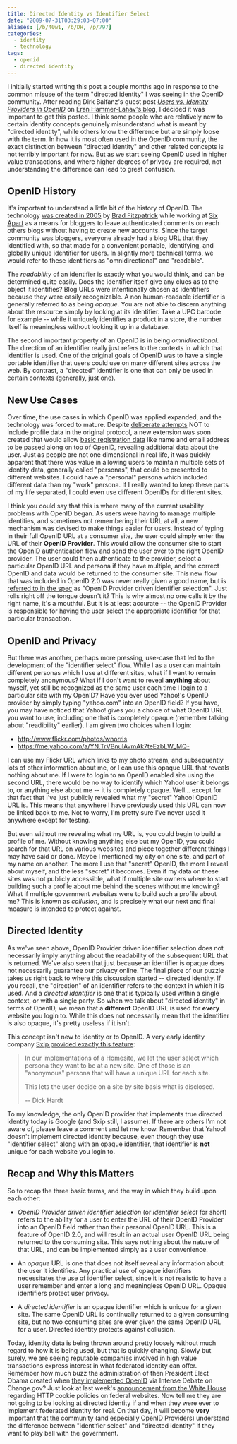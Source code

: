 ```yaml
---
title: Directed Identity vs Identifier Select
date: "2009-07-31T03:29:03-07:00"
aliases: [/b/40w1, /b/DH, /p/797]
categories:
  - identity
  - technology
tags:
  - openid
  - directed identity
---
```


I initially started writing this post a couple months ago in response to the common misuse of the term "directed
identity" I was seeing in the OpenID community. After reading Dirk Balfanz's guest post <cite>[Users vs. Identity
Providers in OpenID][]</cite> on [Eran Hammer-Lahav's blog][], I decided it was important to get this posted. I think
some people who are relatively new to certain identity concepts genuinely misunderstand what is meant by "directed
identity", while others know the difference but are simply loose with the term. In how it is most often used in the
OpenID community, the exact distinction between "directed identity" and other related concepts is not terribly important
for now. But as we start seeing OpenID used in higher value transactions, and where higher degrees of privacy are
required, not understanding the difference can lead to great confusion.

[Users vs. Identity Providers in OpenID]: https://web.archive.org/web/2009/http://hueniverse.com/2009/07/users-vs-identity-providers-in-openid/
[Eran Hammer-Lahav's blog]: https://web.archive.org/web/2009/http://hueniverse.com/

## OpenID History

It's important to understand a little bit of the history of OpenID. The technology [was created in
2005][openid-sixapart] by [Brad Fitzpatrick][] while working at [Six Apart][] as a means for bloggers to leave
authenticated comments on each others blogs without having to create new accounts. Since the target community was
bloggers, everyone already had a blog URL that they identified with, so that made for a convenient portable,
identifying, and globally unique identifier for users. In slightly more technical terms, we would refer to these
identifiers as "omnidirectional" and "readable".

The _readability_ of an identifier is exactly what you would think, and can be determined quite easily. Does the
identifier itself give any clues as to the object it identifies? Blog URLs were intentionally chosen as identifiers
because they were easily recognizable. A non human-readable identifier is generally referred to as being _opaque_. You
are not able to discern anything about the resource simply by looking at its identifier. Take a UPC barcode for example
-- while it uniquely identifies a product in a store, the number itself is meaningless without looking it up in a
database.

The second important property of an OpenID is in being _omnidirectional_. The direction of an identifier really just
refers to the contexts in which that identifier is used. One of the original goals of OpenID was to have a single
portable identifier that users could use on many different sites across the web. By contrast, a "directed" identifier
is one that can only be used in certain contexts (generally, just one).

[openid-sixapart]: http://www.sixapart.com/labs/openid/
[Brad Fitzpatrick]: http://bradfitz.com/
[Six Apart]: http://www.sixapart.com/

## New Use Cases

Over time, the use cases in which OpenID was applied expanded, and the technology was forced to mature. Despite
[deliberate attempts][] NOT to include profile data in the original protocol, a new extension was soon created that
would allow [basic registration data][] like name and email address to be passed along on top of OpenID, revealing
additional data about the user. Just as people are not one dimensional in real life, it was quickly apparent that there
was value in allowing users to maintain multiple sets of identity data, generally called "personas", that could be
presented to different websites. I could have a "personal" persona which included different data than my "work"
persona. If I really wanted to keep these parts of my life separated, I could even use different OpenIDs for different
sites.

I think you could say that this is where many of the current usability problems with OpenID began. As users were having
to manage multiple identities, and sometimes not remembering their URL at all, a new mechanism was devised to make
things easier for users. Instead of typing in their full OpenID URL at a consumer site, the user could simply enter the
URL of their **OpenID Provider**. This would allow the consumer site to start the OpenID authentication flow and send
the user over to the right OpenID provider. The user could then authenticate to the provider, select a particular
OpenID URL and persona if they have multiple, and the correct OpenID and data would be returned to the consumer site.
This new flow that was included in OpenID 2.0 was never really given a good name, but is [referred to in the spec][] as
"OpenID Provider driven identifier selection". Just rolls right off the tongue doesn't it? This is why almost no one
calls it by the right name, it's a mouthful. But it is at least accurate -- the OpenID Provider is responsible for
having the user select the appropriate identifier for that particular transaction.

[deliberate attempts]: http://web.archive.org/web/20050716234818/http://openid.net/
[basic registration data]: http://openid.net/specs/openid-simple-registration-extension-1_0.html
[referred to in the spec]: http://openid.net/specs/openid-authentication-2_0.html#responding_to_authentication

## OpenID and Privacy

But there was another, perhaps more pressing, use-case that led to the development of the "identifier select" flow.
While I as a user can maintain different personas which I use at different sites, what if I want to remain completely
anonymous? What if I don't want to reveal **anything** about myself, yet still be recognized as the same user each time
I login to a particular site with my OpenID? Have you ever used Yahoo!'s OpenID provider by simply typing "yahoo.com"
into an OpenID field? If you have, you may have noticed that Yahoo! gives you a choice of what OpenID URL you want to
use, including one that is completely opaque (remember talking about "readibility" earlier). I am given two choices
when I login:

- <http://www.flickr.com/photos/wnorris>
- <https://me.yahoo.com/a/YN.TrVBnuIAvmAk7teEzbLW_MQ->

I can use my Flickr URL which links to my photo stream, and subsequently lots of other information about me, or I can
use this opaque URL that reveals nothing about me. If I were to login to an OpenID enabled site using the second URL,
there would be no way to identify which Yahoo! user it belongs to, or anything else about me -- it is completely opaque.
Well... except for that fact that I've just publicly revealed what my "secret" Yahoo! OpenID URL is. This means that
anywhere I have previously used this URL can now be linked back to me. Not to worry, I'm pretty sure I've never used it
anywhere except for testing.

But even without me revealing what my URL is, you could begin to build a profile of me. Without knowing anything else
but my OpenID, you could search for that URL on various websites and piece together different things I may have said or
done. Maybe I mentioned my city on one site, and part of my name on another. The more I use that "secret" OpenID, the
more I reveal about myself, and the less "secret" it becomes. Even if my data on these sites was not publicly
accessible, what if multiple site owners where to start building such a profile about me behind the scenes without me
knowing? What if multiple government websites were to build such a profile about me? This is known as _collusion_, and
is precisely what our next and final measure is intended to protect against.

## Directed Identity

As we've seen above, OpenID Provider driven identifier selection does not necessarily imply anything about the
readability of the subsequent URL that is returned. We've also seen that just because an identifier is opaque does not
necessarily guarantee our privacy online. The final piece of our puzzle takes us right back to where this discussion
started -- directed identity. If you recall, the "direction" of an identifier refers to the context in which it is
used. And a _directed identifier_ is one that is typically used within a single context, or with a single party. So
when we talk about "directed identity" in terms of OpenID, we mean that a **different** OpenID URL is used for **every**
website you login to. While this does not necessarily mean that the identifier is also opaque, it's pretty useless if
it isn't.

This concept isn't new to identity or to OpenID. A very early identity company [Sxip provided exactly this feature][]:

> In our implementations of a Homesite, we let the user select which persona they want to be at a new site. One of
> those is an "anonymous" persona that will have a unique URL for each site.
>
> This lets the user decide on a site by site basis what is disclosed.
>
> -- Dick Hardt

To my knowledge, the only OpenID provider that implements true directed identity today is Google (and Sxip still, I
assume). If there are others I'm not aware of, please leave a comment and let me know. Remember that Yahoo! doesn't
implement directed identity because, even though they use "identifier select" along with an opaque identifier, that
identifier is **not** unique for each website you login to.

[Sxip provided exactly this feature]: http://lists.danga.com/pipermail/yadis/2006-August/002778.html

## Recap and Why this Matters

So to recap the three basic terms, and the way in which they build upon each other:

- _OpenID Provider driven identifier selection_ (or _identifier select_ for short) refers to the ability for a user to
  enter the URL of their OpenID Provider into an OpenID field rather than their personal OpenID URL. This is a feature
  of OpenID 2.0, and will result in an actual user OpenID URL being returned to the consuming site. This says nothing
  about the nature of that URL, and can be implemented simply as a user convenience.

- An _opaque_ URL is one that does not itself reveal any information about the user it identifies. Any practical use
  of opaque identifiers necessitates the use of identifier select, since it is not realistic to have a user remember and
  enter a long and meaningless OpenID URL. Opaque identifiers protect user privacy.

- A _directed identifier_ is an opaque identifier which is unique for a given site. The same OpenID URL is
  continually returned to a given consuming site, but no two consuming sites are ever given the same OpenID URL for a
  user. Directed identity protects against collusion.

Today, identity data is being thrown around pretty loosely without much regard to how it is being used, but that is
quickly changing. Slowly but surely, we are seeing reputable companies involved in high value transactions express
interest in what federated identity can offer. Remember how much buzz the administration of then President Elect Obama
created when [they implemented OpenID][] via Intense Debate on Change.gov? Just look at last week's [announcement from
the White House][] regarding HTTP cookie policies on federal websites. Now tell me they are not going to be looking at
directed identity if and when they were ever to implement federated identity for real. On that day, it will become
**very** important that the community (and especially OpenID Providers) understand the difference between "identifier
select" and "directed identity" if they want to play ball with the government.

[they implemented OpenID]: http://www.readwriteweb.com/archives/barack_obamas_changegov_adds_o.php
[announcement from the White House]: https://web.archive.org/web/2009/http://www.whitehouse.gov/blog/Federal-Websites-Cookie-Policy
